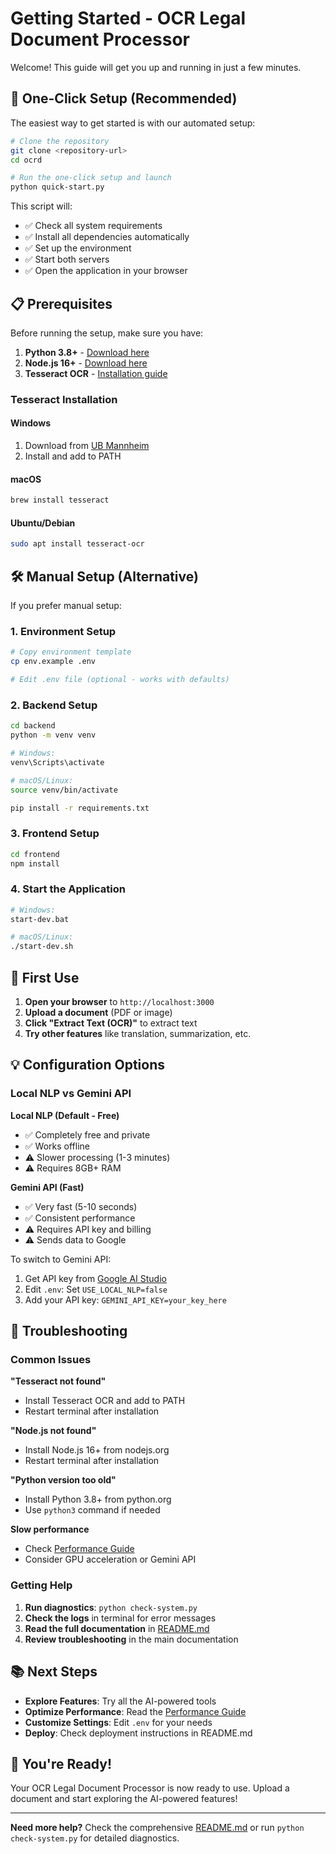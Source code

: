 # Getting Started - OCR Legal Document Processor

Welcome! This guide will get you up and running in just a few minutes.

## 🚀 One-Click Setup (Recommended)

The easiest way to get started is with our automated setup:

```bash
# Clone the repository
git clone <repository-url>
cd ocrd

# Run the one-click setup and launch
python quick-start.py
```

This script will:
- ✅ Check all system requirements
- ✅ Install all dependencies automatically  
- ✅ Set up the environment
- ✅ Start both servers
- ✅ Open the application in your browser

## 📋 Prerequisites

Before running the setup, make sure you have:

1. **Python 3.8+** - [Download here](https://www.python.org/downloads/)
2. **Node.js 16+** - [Download here](https://nodejs.org/)
3. **Tesseract OCR** - [Installation guide](#tesseract-installation)

### Tesseract Installation

#### Windows
1. Download from [UB Mannheim](https://github.com/UB-Mannheim/tesseract/wiki)
2. Install and add to PATH

#### macOS
```bash
brew install tesseract
```

#### Ubuntu/Debian
```bash
sudo apt install tesseract-ocr
```

## 🛠️ Manual Setup (Alternative)

If you prefer manual setup:

### 1. Environment Setup
```bash
# Copy environment template
cp env.example .env

# Edit .env file (optional - works with defaults)
```

### 2. Backend Setup
```bash
cd backend
python -m venv venv

# Windows:
venv\Scripts\activate

# macOS/Linux:
source venv/bin/activate

pip install -r requirements.txt
```

### 3. Frontend Setup
```bash
cd frontend
npm install
```

### 4. Start the Application
```bash
# Windows:
start-dev.bat

# macOS/Linux:
./start-dev.sh
```

## 🎯 First Use

1. **Open your browser** to `http://localhost:3000`
2. **Upload a document** (PDF or image)
3. **Click "Extract Text (OCR)"** to extract text
4. **Try other features** like translation, summarization, etc.

## 💡 Configuration Options

### Local NLP vs Gemini API

**Local NLP (Default - Free)**
- ✅ Completely free and private
- ✅ Works offline
- ⚠️ Slower processing (1-3 minutes)
- ⚠️ Requires 8GB+ RAM

**Gemini API (Fast)**
- ✅ Very fast (5-10 seconds)
- ✅ Consistent performance  
- ⚠️ Requires API key and billing
- ⚠️ Sends data to Google

To switch to Gemini API:
1. Get API key from [Google AI Studio](https://aistudio.google.com/app/apikey)
2. Edit `.env`: Set `USE_LOCAL_NLP=false`
3. Add your API key: `GEMINI_API_KEY=your_key_here`

## 🔧 Troubleshooting

### Common Issues

**"Tesseract not found"**
- Install Tesseract OCR and add to PATH
- Restart terminal after installation

**"Node.js not found"**
- Install Node.js 16+ from nodejs.org
- Restart terminal after installation

**"Python version too old"**
- Install Python 3.8+ from python.org
- Use `python3` command if needed

**Slow performance**
- Check [Performance Guide](PERFORMANCE_GUIDE.md)
- Consider GPU acceleration or Gemini API

### Getting Help

1. **Run diagnostics**: `python check-system.py`
2. **Check the logs** in terminal for error messages
3. **Read the full documentation** in [README.md](README.md)
4. **Review troubleshooting** in the main documentation

## 📚 Next Steps

- **Explore Features**: Try all the AI-powered tools
- **Optimize Performance**: Read the [Performance Guide](PERFORMANCE_GUIDE.md)
- **Customize Settings**: Edit `.env` for your needs
- **Deploy**: Check deployment instructions in README.md

## 🎉 You're Ready!

Your OCR Legal Document Processor is now ready to use. Upload a document and start exploring the AI-powered features!

---

**Need more help?** Check the comprehensive [README.md](README.md) or run `python check-system.py` for detailed diagnostics. 